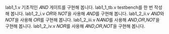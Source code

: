 lab1_1.v
  기초적인 𝐴𝑁𝐷 게이트를 구현해 봅니다.
lab1_1_tb.v
  testbench를 한 번 작성해 봅니다.
lab1_2_i.v
  𝑂𝑅와 𝑁𝑂𝑇을 사용해 𝐴𝑁𝐷를 구현해 봅니다.
lab1_2_ii.v
  𝐴𝑁𝐷와 𝑁𝑂𝑇을 사용해 𝑂𝑅를 구현해 봅니다.
lab1_2_iii.v
  𝑁𝐴𝑁𝐷를 사용해 𝐴𝑁𝐷,𝑂𝑅,𝑁𝑂𝑇을 구현해 봅니다.
lab1_2_iv.v
  𝑁𝑂𝑅를 사용해 𝐴𝑁𝐷,𝑂𝑅,𝑁𝑂𝑇을 구현해 봅니다.
